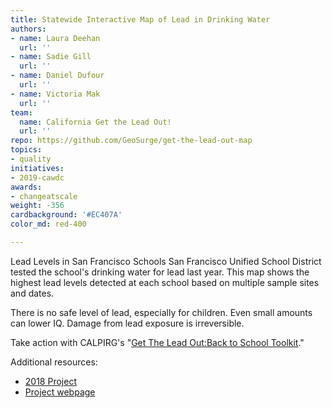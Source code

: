 ```yaml
---
title: Statewide Interactive Map of Lead in Drinking Water
authors:
- name: Laura Deehan
  url: ''
- name: Sadie Gill
  url: ''
- name: Daniel Dufour
  url: ''
- name: Victoria Mak
  url: ''
team:
  name: California Get the Lead Out!
  url: ''
repo: https://github.com/GeoSurge/get-the-lead-out-map
topics:
- quality
initiatives:
- 2019-cawdc
awards:
- changeatscale
weight: -356
cardbackground: '#EC407A'
color_md: red-400

---
```


Lead Levels in San Francisco Schools San Francisco Unified School District tested the school's drinking water for lead last year. This map shows the highest lead levels detected at each school based on multiple sample sites and dates.

There is no safe level of lead, especially for children. Even small amounts can lower IQ. Damage from lead exposure is irreversible. 

Take action with CALPIRG's "[Get The Lead Out:Back to School Toolkit](https://calpirg.org/resources/caf/get-lead-out-back-school-toolkit)."

Additional resources:

- [2018 Project](https://waterdatacollaborative.github.io/project/get-the-lead-out/)
- [Project webpage](https://geosurge.github.io/get-the-lead-out-map/)

